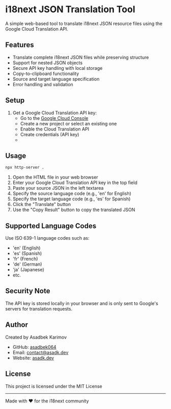 # i18next JSON Translation Tool

A simple web-based tool to translate i18next JSON resource files using the Google Cloud Translation API.

## Features

- Translate complete i18next JSON files while preserving structure
- Support for nested JSON objects
- Secure API key handling with local storage
- Copy-to-clipboard functionality
- Source and target language specification
- Error handling and validation

## Setup

1. Get a Google Cloud Translation API key:
   - Go to the [Google Cloud Console](https://console.cloud.google.com/)
   - Create a new project or select an existing one
   - Enable the Cloud Translation API
   - Create credentials (API key)
   - 

## Usage
```sh
npx http-server .
```

1. Open the HTML file in your web browser
2. Enter your Google Cloud Translation API key in the top field
3. Paste your source JSON in the left textarea
4. Specify the source language code (e.g., 'en' for English)
5. Specify the target language code (e.g., 'es' for Spanish)
6. Click the "Translate" button
7. Use the "Copy Result" button to copy the translated JSON

## Supported Language Codes

Use ISO 639-1 language codes such as:
- 'en' (English)
- 'es' (Spanish)
- 'fr' (French)
- 'de' (German)
- 'ja' (Japanese)
- etc.

## Security Note

The API key is stored locally in your browser and is only sent to Google's servers for translation requests.

## Author

Created by Asadbek Karimov
- GitHub: [asadbek064](https://github.com/asadbek064)
- Email: [contact@asadk.dev](mailto:contact@asadk.dev)
- Website: [asadk.dev](https://asadk.dev/)

## License

This project is licensed under the MIT License

---
Made with ❤️ for the i18next community

